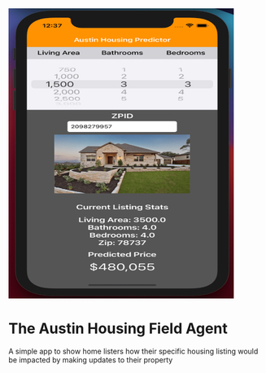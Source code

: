 <img src="https://github.com/eric-pierce/Austin-Housing-App/blob/main/images/AustinHousingApp-Screenshot.png" alt="App Screenshot" width="443" height="570" />

# The Austin Housing Field Agent

A simple app to show home listers how their specific housing listing would be impacted by making updates to their property
